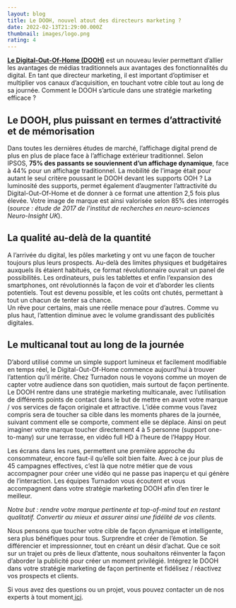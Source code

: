 ```yaml
---
layout: blog
title: Le DOOH, nouvel atout des directeurs marketing ?
date: 2022-02-13T21:29:00.000Z
thumbnail: images/logo.png
rating: 4
---
```

<!--StartFragment-->

**[Le Digital-Out-Of-Home (DOOH)](https://www.turnadon.com/dooh/dooh)** est un nouveau levier permettant d’allier les avantages de médias traditionnels aux avantages des fonctionnalités du digital. En tant que directeur marketing, il est important d’optimiser et multiplier vos canaux d’acquisition, en touchant votre cible tout au long de sa journée. Comment le DOOH s’articule dans une stratégie marketing efficace ?

## **Le DOOH, plus puissant en termes d’attractivité et de mémorisation**

Dans toutes les dernières études de marché, l’affichage digital prend de plus en plus de place face à l’affichage extérieur traditionnel. Selon IPSOS, **75% des passants se souviennent d’un affichage dynamique**, face à 44% pour un affichage traditionnel. La mobilité de l’image était pour autant le seul critère poussant le DOOH devant les supports OOH ? La luminosité des supports, permet également d’augmenter l’attractivité du Digital-Out-Of-Home et de donner à ce format une attention 2,5 fois plus élevée. Votre image de marque est ainsi valorisée selon 85% des interrogés (*source : étude de 2017 de l’institut de recherches en neuro-sciences Neuro-Insight UK*).

<!--EndFragment-->

<!--StartFragment-->

## La qualité au-delà de la quantité

A l’arrivée du digital, les pôles marketing y ont vu une façon de toucher toujours plus leurs prospects. Au-delà des limites physiques et budgétaires auxquels ils étaient habitués, ce format révolutionnaire ouvrait un panel de possibilités. Les ordinateurs, puis les tablettes et enfin l’expansion des smartphones, ont révolutionnés la façon de voir et d’aborder les clients potentiels. Tout est devenu possible, et les coûts ont chutés, permettant à tout un chacun de tenter sa chance.\
Un rêve pour certains, mais une réelle menace pour d’autres. Comme vu plus haut, l’attention diminue avec le volume grandissant des publicités digitales.

## Le multicanal tout au long de la journée

D’abord utilisé comme un simple support lumineux et facilement modifiable en temps réel, le Digital-Out-Of-Home commence aujourd’hui à trouver l’attention qu’il mérite. Chez Turnadon nous le voyons comme un moyen de capter votre audience dans son quotidien, mais surtout de façon pertinente. Le DOOH rentre dans une stratégie marketing multicanale, avec l’utilisation de différents points de contact dans le but de mettre en avant votre marque / vos services de façon originale et attractive. L’idée comme vous l’avez compris sera de toucher sa cible dans les moments phares de la journée, suivant comment elle se comporte, comment elle se déplace. Ainsi on peut imaginer votre marque toucher directement 4 à 5 personne (support one-to-many) sur une terrasse, en vidéo full HD à l’heure de l’Happy Hour.

Les écrans dans les rues, permettent une première approche du consommateur, encore faut-il qu’elle soit bien faite. Avec à ce jour plus de 45 campagnes effectives, c’est là que notre métier que de vous accompagner pour créer une vidéo qui ne passe pas inaperçu et qui génère de l’interaction. Les équipes Turnadon vous écoutent et vous accompagnent dans votre stratégie marketing DOOH afin d’en tirer le meilleur.

*Notre but : rendre votre marque pertinente et top-of-mind tout en restant qualitatif. Convertir au mieux et assurer ainsi une fidélité de vos clients.*

<!--EndFragment--><!--StartFragment-->

Nous pensons que toucher votre cible de façon dynamique et intelligente, sera plus bénéfiques pour tous. Surprendre et créer de l’émotion. Se différencier et impressionner, tout en créant un désir d’achat. Que ce soit sur un trajet ou près de lieux d’attente, nous souhaitons réinventer la façon d’aborder la publicité pour créer un moment privilégié. Intégrez le DOOH dans votre stratégie marketing de façon pertinente et fidélisez / réactivez vos prospects et clients.

Si vous avez des questions ou un projet, vous pouvez contacter un de nos experts à tout moment[ ici](https://www.turnadon.com/contact).

<!--EndFragment-->